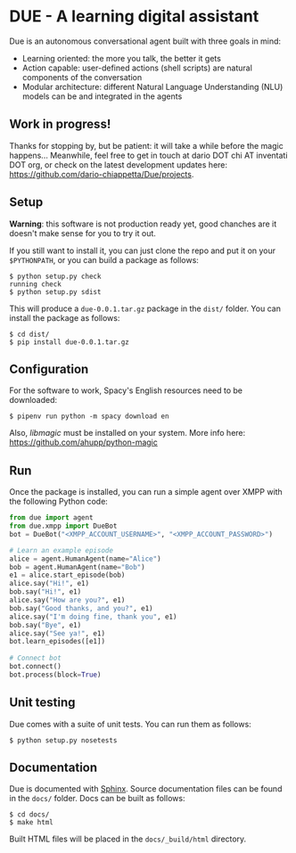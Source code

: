 # DUE - A learning digital assistant

Due is an autonomous conversational agent built with three goals in mind:

* Learning oriented: the more you talk, the better it gets
* Action capable: user-defined actions (shell scripts) are natural components of the conversation
* Modular architecture: different Natural Language Understanding (NLU) models can be and integrated in the agents

## Work in progress!
Thanks for stopping by, but be patient: it will take a while before the magic happens... Meanwhile, feel free to get in touch at dario DOT chi AT inventati DOT org, or check on the latest development updates here: https://github.com/dario-chiappetta/Due/projects.

## Setup
**Warning**: this software is not production ready yet, good chanches are it doesn't make sense for you to try it out.

If you still want to install it, you can just clone the repo and put it on your `$PYTHONPATH`, or you can build a package as follows:

    $ python setup.py check
    running check
    $ python setup.py sdist

This will produce a `due-0.0.1.tar.gz` package in the `dist/` folder. You can install the package as follows:

    $ cd dist/
    $ pip install due-0.0.1.tar.gz

## Configuration
For the software to work, Spacy's English resources need to be downloaded:

    $ pipenv run python -m spacy download en

Also, *libmagic* must be installed on your system. More info here: https://github.com/ahupp/python-magic

## Run

Once the package is installed, you can run a simple agent over XMPP with the following Python code:

```python
from due import agent
from due.xmpp import DueBot
bot = DueBot("<XMPP_ACCOUNT_USERNAME>", "<XMPP_ACCOUNT_PASSWORD>")

# Learn an example episode
alice = agent.HumanAgent(name="Alice")
bob = agent.HumanAgent(name="Bob")
e1 = alice.start_episode(bob)
alice.say("Hi!", e1)
bob.say("Hi!", e1)
alice.say("How are you?", e1)
bob.say("Good thanks, and you?", e1)
alice.say("I'm doing fine, thank you", e1)
bob.say("Bye", e1)
alice.say("See ya!", e1)
bot.learn_episodes([e1])
    
# Connect bot
bot.connect()
bot.process(block=True)
```

## Unit testing
Due comes with a suite of unit tests. You can run them as follows:

    $ python setup.py nosetests

## Documentation
Due is documented with [Sphinx](http://www.sphinx-doc.org). Source documentation files can be found in the `docs/` folder. Docs can be built as follows:

    $ cd docs/
    $ make html

Built HTML files will be placed in the `docs/_build/html` directory. 
